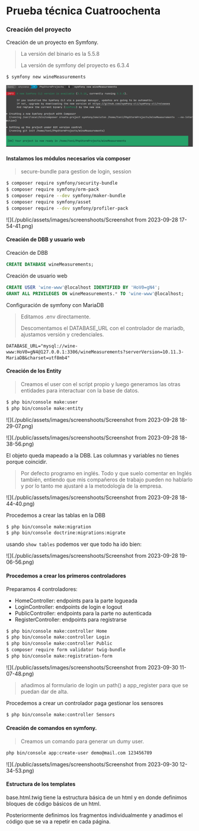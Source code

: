 # Prueba técnica Cuatroochenta



### Creación del proyecto

Creación de un proyecto en Symfony.

> La versión del binario es la 5.5.8
>
> La versión de symfony del proyecto es 6.3.4

```bash
$ symfony new wineMeasurements
```

![](https://github.com/Toni-Mercer/PruebaTecnicaCuatroochenta/blob/master/public/assets/images/screenshoots/Screenshot%20from%202023-09-28%2017-48-32.png?raw=true)

#### Instalamos los módulos necesarios vía composer

> secure-bundle para gestion de login, session 

```bash
$ composer require symfony/security-bundle
$ composer require symfony/orm-pack
$ composer require --dev symfony/maker-bundle
$ composer require symfony/asset
$ composer require --dev symfony/profiler-pack
```

![](./public/assets/images/screenshoots/Screenshot from 2023-09-28 17-54-41.png)



#### Creación de DBB y usuario web

Creación de DBB

```sql
CREATE DATABASE wineMeasurements;
```

Creación de usuario web

```sql
CREATE USER 'wine-www'@localhost IDENTIFIED BY 'HoV0=gN4';
GRANT ALL PRIVILEGES ON wineMeasurements.* TO 'wine-www'@localhost;
```



Configuración de symfony con MariaDB 

> Editamos .env directamente.
>
> Descomentamos el DATABASE_URL con el controlador de mariadb, ajustamos versión y credenciales. 

```text
DATABASE_URL="mysql://wine-www:HoV0=gN4@127.0.0.1:3306/wineMeasurements?serverVersion=10.11.3-MariaDB&charset=utf8mb4"
```



#### Creación de los Entity 

> Creamos el user con el script propio y luego generamos las otras entidades para interactuar con la base de datos.

```bash
$ php bin/console make:user
$ php bin/console make:entity
```

![](./public/assets/images/screenshoots/Screenshot from 2023-09-28 18-29-07.png)

![](./public/assets/images/screenshoots/Screenshot from 2023-09-28 18-38-56.png)



El objeto queda mapeado a la DBB. Las columnas y variables no tienes porque coincidir.

> Por defecto programo en inglés. Todo y que suelo comentar en Inglés también, entiendo que mis compañeros de trabajo pueden no hablarlo y por lo tanto me ajustaré a la metodología de la empresa.

![](./public/assets/images/screenshoots/Screenshot from 2023-09-28 18-44-40.png)

Procedemos a crear las tablas en la DBB

```bash
$ php bin/console make:migration
$ php bin/console doctrine:migrations:migrate
```

usando `show tables` podemos ver que todo ha ido bien:

![](./public/assets/images/screenshoots/Screenshot from 2023-09-28 19-06-56.png)



#### Procedemos a crear los primeros controladores

Preparamos 4 controladores:

- HomeController: endpoints para la parte logueada
- LoginController: endpoints de login e logout
- PublicController: endpoints para la parte no autenticada
- RegisterController: endpoints para registrarse 

```bash
$ php bin/console make:controller Home
$ php bin/console make:controller Login
$ php bin/console make:controller Public
$ composer require form validator twig-bundle
$ php bin/console make:registration-form
```

![](./public/assets/images/screenshoots/Screenshot from 2023-09-30 11-07-48.png)

> añadimos al formulario de login un path() a app_register para que se puedan dar de alta.

Procedemos a crear un controlador paga gestionar los sensores

```bash
$ php bin/console make:controller Sensors
```



#### Creación de comandos en symfony.

> Creamos un comando para generar un dumy user.

``` bash
php bin/console app:create-user demo@mail.com 123456789
```

![](./public/assets/images/screenshoots/Screenshot from 2023-09-30 12-34-53.png)



#### Estructura de los templates

base.html.twig tiene la estructura básica de un html y en donde definimos bloques de código básicos de un html. 

Posteriormente definimos los fragmentos individualmente y anadimos el código que se va a repetir en cada página.



